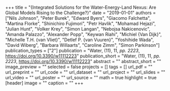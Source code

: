 +++
title = "{Integrated Solutions for the Water-Energy-Land Nexus: Are Global Models Rising to the Challenge?}"
date = "2019-01-01"
authors = ["Nils Johnson", "Peter Burek", "Edward Byers", "Giacomo Falchetta", "Martina Florke", "Shinichiro Fujimori", "Petr Havlik", "Mohamad Hejazi", "Julian Hunt", "Volker Krey", "Simon Langan", "Nebojsa Nakicenovic", "Amanda Palazzo", "Alexander Popp", "Keywan Riahi", "Michiel {Van Dijk}", "Michelle T.H. {van Vliet}", "Detlef P. {van Vuuren}", "Yoshihide Wada", "David Wiberg", "Barbara Willaarts", "Caroline Zimm", "Simon Parkinson"]
publication_types = ["2"]
publication = "Water, (11), 11, _pp. 2223_, https://doi.org/10.3390/w11112223"
publication_short = "Water, (11), 11, _pp. 2223_, https://doi.org/10.3390/w11112223"
abstract = ""
abstract_short = ""
image_preview = ""
selected = false
projects = []
tags = []
url_pdf = ""
url_preprint = ""
url_code = ""
url_dataset = ""
url_project = ""
url_slides = ""
url_video = ""
url_poster = ""
url_source = ""
math = true
highlight = true
[header]
image = ""
caption = ""
+++
